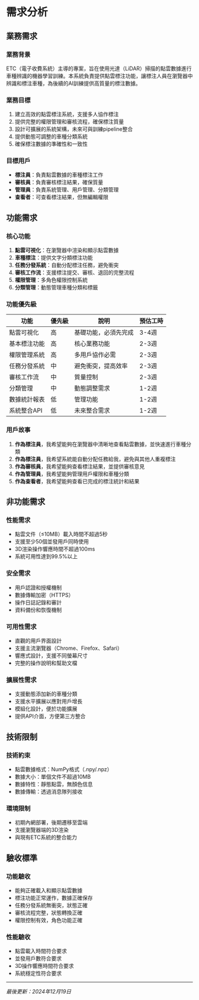 # 需求分析

## 業務需求

### 業務背景
ETC（電子收費系統）主導的專案，旨在使用光達（LiDAR）掃描的點雲數據進行車種辨識的機器學習訓練。本系統負責提供點雲標注功能，讓標注人員在瀏覽器中辨識和標注車種，為後續的AI訓練提供高質量的標注數據。

### 業務目標
1. 建立高效的點雲標注系統，支援多人協作標注
2. 提供完整的權限管理和審核流程，確保標注質量
3. 設計可擴展的系統架構，未來可與訓練pipeline整合
4. 提供動態可調整的車種分類系統
5. 確保標注數據的準確性和一致性

### 目標用戶
- **標注員**：負責點雲數據的車種標注工作
- **審核員**：負責審核標注結果，確保質量
- **管理員**：負責系統管理、用戶管理、分類管理
- **查看者**：可查看標注結果，但無編輯權限

## 功能需求

### 核心功能
1. **點雲可視化**：在瀏覽器中渲染和顯示點雲數據
2. **車種標注**：提供文字分類標注功能
3. **任務分發系統**：自動分配標注任務，避免衝突
4. **審核工作流**：支援標注提交、審核、退回的完整流程
5. **權限管理**：多角色權限控制系統
6. **分類管理**：動態管理車種分類和標籤

### 功能優先級
| 功能 | 優先級 | 說明 | 預估工時 |
|------|--------|------|----------|
| 點雲可視化 | 高 | 基礎功能，必須先完成 | 3-4週 |
| 基本標注功能 | 高 | 核心業務功能 | 2-3週 |
| 權限管理系統 | 高 | 多用戶協作必需 | 2-3週 |
| 任務分發系統 | 中 | 避免衝突，提高效率 | 2-3週 |
| 審核工作流 | 中 | 質量控制 | 2-3週 |
| 分類管理 | 中 | 動態調整需求 | 1-2週 |
| 數據統計報表 | 低 | 管理功能 | 1-2週 |
| 系統整合API | 低 | 未來整合需求 | 1-2週 |

### 用戶故事
1. **作為標注員**，我希望能夠在瀏覽器中清晰地查看點雲數據，並快速進行車種分類
2. **作為標注員**，我希望系統能自動分配任務給我，避免與其他人重複標注
3. **作為審核員**，我希望能夠查看標注結果，並提供審核意見
4. **作為管理員**，我希望能夠管理用戶權限和車種分類
5. **作為查看者**，我希望能夠查看已完成的標注統計和結果

## 非功能需求

### 性能需求
- 點雲文件（≤10MB）載入時間不超過5秒
- 支援至少50個並發用戶同時使用
- 3D渲染操作響應時間不超過100ms
- 系統可用性達到99.5%以上

### 安全需求
- 用戶認證和授權機制
- 數據傳輸加密（HTTPS）
- 操作日誌記錄和審計
- 資料備份和恢復機制

### 可用性需求
- 直觀的用戶界面設計
- 支援主流瀏覽器（Chrome、Firefox、Safari）
- 響應式設計，支援不同螢幕尺寸
- 完整的操作說明和幫助文檔

### 擴展性需求
- 支援動態添加新的車種分類
- 支援水平擴展以應對用戶增長
- 模組化設計，便於功能擴展
- 提供API介面，方便第三方整合

## 技術限制

### 技術約束
- 點雲數據格式：NumPy格式（.npy/.npz）
- 數據大小：單個文件不超過10MB
- 數據特性：靜態點雲，無顏色信息
- 數據傳輸：透過消息隊列接收

### 環境限制
- 初期內網部署，後期遷移至雲端
- 支援瀏覽器端的3D渲染
- 與現有ETC系統的整合能力

## 驗收標準

### 功能驗收
- 能夠正確載入和顯示點雲數據
- 標注功能正常運作，數據正確保存
- 任務分發系統無衝突，狀態正確
- 審核流程完整，狀態轉換正確
- 權限控制有效，角色功能正確

### 性能驗收
- 點雲載入時間符合要求
- 並發用戶數符合要求
- 3D操作響應時間符合要求
- 系統穩定性符合要求

---
*最後更新：2024年12月19日* 